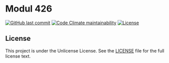 # Modul 426

[![GitHub last commit](https://img.shields.io/github/last-commit/ursinn/schule-m426-2?logo=github&style=for-the-badge)](https://github.com/ursinn/schule-m426-2/commits)
[![Code Climate maintainability](https://img.shields.io/codeclimate/maintainability/ursinn/schule-m426-2?logo=codeclimate&style=for-the-badge)](https://codeclimate.com/github/ursinn/schule-m426-2)
[![License](https://img.shields.io/github/license/ursinn/schule-m426-2?style=for-the-badge)](https://github.com/ursinn/schule-m426-2/blob/main/LICENSE)

## License

This project is under the Unlicense License. See the [LICENSE](https://github.com/ursinn/schule-m426-2/blob/main/LICENSE)
file for the full license text.

